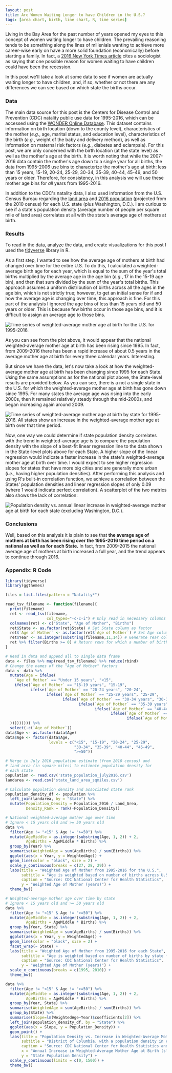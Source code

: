 ```yaml
---
layout: post
title: Are Women Waiting Longer to have Children in the U.S.?
tags: [area chart, birth, line chart, R, time series]
---
```


Living in the Bay Area for the past number of years opened my eyes to this concept of women waiting longer to have children. The prevailing reasoning tends to be something along the lines of millenials wanting to achieve more career-wise early on have a more solid foundation (economically) before starting a family.  In fact, a [2016 New York Times article](https://www.nytimes.com/2016/03/01/science/age-when-american-women-have-children.html) cites a sociologist as saying that one possible reason for women waiting to have children could have been the recession.  

In this post we'll take a look at some data to see if women are actually waiting longer to have children, and, if so, whether or not there are any differences we can see based on which state the births occur.

### Data
The main data source for this post is the Centers for Disease Control and Prevention (CDC) natality public use data for 1995-2016, which can be accessed using the [WONDER Online Database](https://wonder.cdc.gov/natality.html).  This dataset contains information on birth location (down to the county level), characteristics of the mother (_e.g._, age, marital status, and education level), characteristics of the birth (_e.g._, weight of the baby and delivery method), as well as information on maternal risk factors (_e.g._, diabetes and eclampsia).  For this post, we are only concerned with the birth location (at the state level) as well as the mother's age at the birth.  It is worth noting that while the 2007-2016 data contain the mother's age down to a single year for all births, the data from 1995-2006 use bins to characterize the mother's age at birth: less than 15 years, 15-19, 20-24, 25-29, 30-34, 35-39, 40-44, 45-49, and 50 years or older.  Therefore, for consistency, in this analysis we will use these mother age bins for _all_ years from 1995-2016.

In addition to the CDC's natality data, I also used information from the U.S. Census Bureau regarding the [land area](https://www.census.gov/geo/reference/state-area.html) and [2016 population](https://www.census.gov/data/tables/2016/demo/popest/state-total.html) (projected from the 2010 census) for each U.S. state (plus Washington, D.C.).  I am curious to see if a state's population density (average number of people per square mile of land area) correlates at all with the state's average age of mothers at birth.

### Results
To read in the data, analyze the data, and create visualizations for this post I used the [tidyverse](https://www.tidyverse.org/) library in R.

As a first step, I wanted to see how the average age of mothers at birth had changed over time for the entire U.S.  To do this, I calculated a weighted-average birth age for each year, which is equal to the sum of the year's total births multiplied by the average age in the age bin (_e.g._, 17 in the 15-19 age bin), and then that sum divided by the sum of the year's total births.  This approach assumes a uniform distribution of births across all the ages in the age bin, which is not strictly true; however, to get an initial sense for if and how the average age is changing over time, this approach is fine.  For this part of the analysis I ignored the age bins of less than 15 years old and 50 years or older.  This is because few births occur in those age bins, and it is difficult to assign an average age to those bins.

![Time series of weighted-average mother age at birth for the U.S. for 1995-2016.]({{http://rahosbach.github.io}}/img/birth_age/National_Weighted_Average.png)

As you can see from the plot above, it would appear that the national weighted-average mother age at birth has been rising since 1995.  In fact, from 2009-2016 there has been a rapid increase of about 0.5 years in the average mother age at birth for every three calendar years.  Interesting.

But since we have the data, let's now take a look at how the weighted-average mother age at birth has been changing since 1995 for each State.  Using the same assumptions as for the national plot above, the State-level results are provided below.  As you can see, there is a not a single state in the U.S. for which the weighted-average mother age at birth has gone down since 1995.  For many states the average age was rising into the early 2000s, then it remained relatively steady through the mid-2000s, and began increasing again around 2009.

![Time series of weighted-average mother age at birth by state for 1995-2016.  All states show an increase in the weighted-average mother age at birth over that time period.]({{http://rahosbach.github.io}}/img/birth_age/State_Weighted_Average.png)

Now, one way we could determine if state population density correlates with the trend in weighted-average age is to compare the population density with the slope of a best-fit linear regression line to the data shown in the State-level plots above for each State.  A higher slope of the linear regression would indicate a faster increase in the state's weighted-average mother age at birth over time.  I would expect to see higher regression slopes for states that have more big cities and are generally more urban (_i.e._, having higher population densities).  After performing this analysis and using R's built-in correlation function, we achieve a correlation between the States' population densities and linear regression slopes of only 0.09 (where 1 would indicate perfect correlation).  A scatterplot of the two metrics also shows the lack of correlation:

![Population density vs. annual linear increase in weighted-average mother age at birth for each state (excluding Washington, D.C.).]({{http://rahosbach.github.io}}/img/birth_age/Correlation_Plot.png)

### Conclusions
Well, based on this analysis it is plain to see that **the average age of mothers at birth has been rising over the 1995-2016 time period on a national as well as for each State.**  In fact, from 2009-2015 the national average age of mothers at birth increased a full year, and the trend appears to continue through 2016.

### Appendix: R Code

```R
library(tidyverse)
library(ggthemes)

files = list.files(pattern = "Natality*")

read_tsv_filename <- function(filename){
  print(filename)
  ret <- read_tsv(filename,
                  col_types="-c-c-i") # Only read in necessary columns
  colnames(ret) <- c("State", "Age of Mother", "Births")
  ret$State <- as.factor(ret$State) # Set State column as factor
  ret$`Age of Mother` <- as.factor(ret$`Age of Mother`) # Set Age column as factor
  ret$Year <- as.integer(substring(filename,11,14)) # Generate Year column from file name
  ret %>% filter(Births >= 0) # Return rows for which a number of births is provided
}

# Read in data and append all to single data frame
data <- files %>% map(read_tsv_filename) %>% reduce(rbind)
# Change the names of the "Age of Mother" factors
data <- data %>% 
  mutate(Age = ifelse(
    `Age of Mother` == "Under 15 years", "<15",
    ifelse(`Age of Mother` == "15-19 years", "15-19",
           ifelse(`Age of Mother` == "20-24 years", "20-24",
                  ifelse(`Age of Mother` == "25-29 years", "25-29",
                         ifelse(`Age of Mother` == "30-34 years", "30-34",
                                ifelse(`Age of Mother` == "35-39 years", "35-39",
                                       ifelse(`Age of Mother` == "40-44 years", "40-44",
                                              ifelse(`Age of Mother` == "45-49 years", "45-49",
                                                     ifelse(`Age of Mother` == "50 years and over", ">=50", "")
  ))))))))) %>% 
  select(-c(`Age of Mother`))
data$Age <- as.factor(data$Age)
data$Age <- factor(data$Age, 
                   levels = c("<15", "15-19", "20-24", "25-29",
                              "30-34", "35-39", "40-44", "45-49",
                              ">=50")) 

# Merge in July 2016 population estimate (from 2010 census) and
# land area (in square miles) to estimate population density for
# each state
population <- read.csv('state_population_july2016.csv')
landarea <- read.csv('state_land_area_sqmiles.csv')

# Calculate population density and associated state rank
population_density_df <- population %>%
  left_join(landarea, by = "State") %>% 
  mutate(Population_Density = Population_2016 / Land_Area,
         Density_Rank = rank(-Population_Density))

# National weighted-average mother age over time
# Ignore < 15 years old and >= 50 years old
data %>%
  filter(Age != "<15" & Age != ">=50") %>% 
  mutate(AgeMiddle = as.integer(substring(Age, 1, 2)) + 2,
         AgeBirths = AgeMiddle * Births) %>% 
  group_by(Year) %>%
  summarise(WeightedAge = sum(AgeBirths) / sum(Births)) %>%
  ggplot(aes(x = Year, y = WeightedAge)) +
  geom_line(color = "black", size = 2) +
  scale_y_continuous(breaks = c(27, 28, 29)) +
  labs(title = "Weighted Age of Mother from 1995-2016 for the U.S.",
       subtitle = "Age is weighted based on number of births across U.S. for mothers between 15 and 49 years old (inclusive)",
       caption = "Source: CDC National Center for Health Statistics",
       y = "Weighted Age of Mother (years)") +
  theme_bw()

# Weighted-average mother age over time by state
# Ignore < 15 years old and >= 50 years old
data %>%
  filter(Age != "<15" & Age != ">=50") %>% 
  mutate(AgeMiddle = as.integer(substring(Age, 1, 2)) + 2,
         AgeBirths = AgeMiddle * Births) %>% 
  group_by(Year, State) %>%
  summarise(WeightedAge = sum(AgeBirths) / sum(Births)) %>%
  ggplot(aes(x = Year, y = WeightedAge)) +
  geom_line(color = "black", size = 2) +
  facet_wrap(~ State) +
  labs(title = "Weighted Age of Mother from 1995-2016 for each State",
       subtitle = "Age is weighted based on number of births by state for mothers between 15 and 49 years old (inclusive)",
       caption = "Source: CDC National Center for Health Statistics",
       y = "Weighted Age of Mother (years)") +
  scale_x_continuous(breaks = c(1995, 2010)) +
  theme_bw()

data %>%
  filter(Age != "<15" & Age != ">=50") %>% 
  mutate(AgeMiddle = as.integer(substring(Age, 1, 2)) + 2,
         AgeBirths = AgeMiddle * Births) %>% 
  group_by(Year, State) %>%
  summarise(WeightedAge = sum(AgeBirths) / sum(Births)) %>%
  group_by(State) %>% 
  summarise(Slope=lm(WeightedAge~Year)$coefficients[2]) %>% 
  left_join(population_density_df, by = "State") %>%
  ggplot(aes(x = Slope, y = Population_Density)) +
  geom_point() +
  labs(title = "Population Density vs. Increase in Weighted-Average Mother Age at Birthfor ach State",
       subtitle = "District of Columbia, with a population density in excess of 11,000, has been omitted from this plot",
       caption = "Source: CDC National Center for Health Statistics and U.S. Census Bureau",
       x = "Annual Increase in Weighted-Average Mother Age at Birth (slope of linear regression)",
       y = "State Population Density") +
  scale_y_continuous(limits = c(0, 1500)) +
  theme_bw()
```
